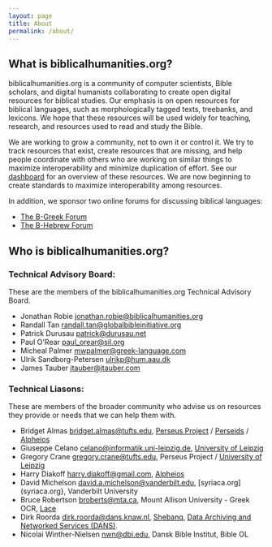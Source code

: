 ```yaml
---
layout: page
title: About
permalink: /about/
---
```


## What is biblicalhumanities.org?

biblicalhumanities.org is a community of computer scientists, Bible scholars, and digital humanists collaborating to create open digital resources for biblical studies.  Our emphasis is on open resources for biblical languages, such as morphologically tagged texts, treebanks, and lexicons. We hope that these resources will be used widely for teaching, research, and resources used to read and study the Bible.

We are working to grow a community, not to own it or control it.  We try to track resources that exist, create resources that are missing, and help people coordinate with
others who are working on similar things to maximize interoperability and minimize duplication of effort. See our [dashboard](/dashboard/) for an overview of these resources. We are now beginning to create standards to maximize interoperability among resources.

In addition, we sponsor two online forums for discussing biblical languages:

- [The B-Greek Forum](http://www.ibiblio.org/bgreek/forum/)
- [The B-Hebrew Forum](http://biblicalhumanities.org/bhebrew/)

## Who is biblicalhumanities.org?

### Technical Advisory Board:

These are the members of the biblicalhumanities.org Technical Advisory Board.

- Jonathan Robie <jonathan.robie@biblicalhumanities.org>
- Randall Tan <randall.tan@globalbibleinitiative.org>
- Patrick Durusau <patrick@durusau.net>
- Paul O'Rear <a href="mailto:paul_orear@sil.org">paul_orear@sil.org</a>
- Micheal Palmer <mwpalmer@greek-language.com>
- Ulrik Sandborg-Petersen <ulrikp@hum.aau.dk>
- James Tauber <jtauber@jtauber.com>

### Technical Liasons:

These are members of the broader community who advise us on resources they provide or needs that we can help them with. 

- Bridget Almas <bridget.almas@tufts.edu>, [Perseus Project](http://www.perseus.tufts.edu) / [Perseids](http://perseids.org) / [Alpheios](http://perseids.org)
- Giuseppe Celano <celano@informatik.uni-leipzig.de>,  [University of Leipzig](http://www.dh.uni-leipzig.de/wo/)
- Gregory Crane <gregory.crane@tufts.edu>, Perseus Project / [University of Leipzig](http://www.dh.uni-leipzig.de/wo/)
- Harry Diakoff <harry.diakoff@gmail.com>,  [Alpheios](http://perseids.org)
- David Michelson <david.a.michelson@vanderbilt.edu>, [syriaca.org](syriaca.org}, Vanderbilt University
- Bruce Robertson <broberts@mta.ca>, Mount Allison University - Greek OCR, [Lace](http://heml.mta.ca/lace/catalog)
- Dirk Roorda <dirk.roorda@dans.knaw.nl>, [Shebanq](https://shebanq.ancient-data.org/), [Data Archiving and Networked Services (DANS)](www.dans.knaw.nl).
- Nicolai Winther-Nielsen <nwn@dbi.edu>, Dansk Bible Institut, Bible OL



